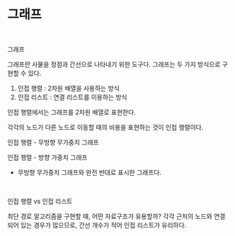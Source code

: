 # 그래프

<br>

그래프

그래프란 사물을 정점과 간선으로 나타내기 위한 도구다.
그래프는 두 가지 방식으로 구현할 수 있다.

1. 인접 행렬 : 2차원 배열을 사용하는 방식
2. 인접 리스트 : 연결 리스트를 이용하는 방식

인접 행렬에서는 그래프를 2차원 배열로 표현한다.

각각의 노드가 다른 노드로 이동할 때의 비용을 표현하는 것이 인접 행렬이다.

<!-- <img src="../imgs/graph1.png"> -->

인접 행렬 - 무방향 무가중치 그래프

<!-- <img src="../imgs/graph2.png"> -->

인접 행렬 - 방향 가중치 그래프

- 무방향 무가중치 그래프와 완전 반대로 표시한 그래프다.

<br>

인접 행렬 vs 인접 리스트

최단 경로 알고리즘을 구현할 때, 어떤 자료구조가 유용할까?
각각 근처의 노드와 연결되어 있는 경우가 많으므로, 간선 개수가 적어 인접 리스트가 유리하다.
